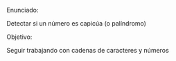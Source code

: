 Enunciado:

Detectar si un número es capicúa (o palíndromo)

Objetivo:

Seguir trabajando con cadenas de caracteres y números